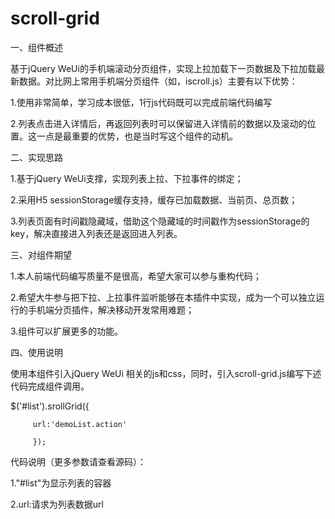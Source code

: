 # scroll-grid

一、组件概述 

基于jQuery WeUi的手机端滚动分页组件，实现上拉加载下一页数据及下拉加载最新数据。对比网上常用手机端分页组件（如，iscroll.js）主要有以下优势： 

1.使用非常简单，学习成本很低，1行js代码既可以完成前端代码编写 

2.列表点击进入详情后，再返回列表时可以保留进入详情前的数据以及滚动的位置。这一点是最重要的优势，也是当时写这个组件的动机。

二、实现思路 

1.基于jQuery WeUi支撑，实现列表上拉、下拉事件的绑定； 

2.采用H5 sessionStorage缓存支持，缓存已加载数据、当前页、总页数； 

3.列表页面有时间戳隐藏域，借助这个隐藏域的时间戳作为sessionStorage的key，解决直接进入列表还是返回进入列表。

三、对组件期望 

1.本人前端代码编写质量不是很高，希望大家可以参与重构代码； 

2.希望大牛参与把下拉、上拉事件监听能够在本插件中实现，成为一个可以独立运行的手机端分页插件，解决移动开发常用难题； 

3.组件可以扩展更多的功能。

四、使用说明

使用本组件引入jQuery WeUi 相关的js和css，同时，引入scroll-grid.js编写下述代码完成组件调用。
 
 $('#list').srollGrid({
 
		 url:'demoList.action'
		 
		 });
		 
代码说明（更多参数请查看源码）：

1."#list"为显示列表的容器

2.url:请求为列表数据url
